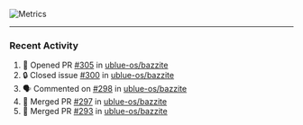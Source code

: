 ![Metrics](https://metrics.lecoq.io/KyleGospo?template=classic&base=header%2C%20activity%2C%20community%2C%20repositories%2C%20metadata&base.indepth=false&base.hireable=false&base.skip=false&config.timezone=America%2FLos_Angeles)

---
### Recent Activity
<!--START_SECTION:activity-->
1. 💪 Opened PR [#305](https://github.com/ublue-os/bazzite/pull/305) in [ublue-os/bazzite](https://github.com/ublue-os/bazzite)
2. 🔒 Closed issue [#300](https://github.com/ublue-os/bazzite/issues/300) in [ublue-os/bazzite](https://github.com/ublue-os/bazzite)
3. 🗣 Commented on [#298](https://github.com/ublue-os/bazzite/issues/298#issuecomment-1718726003) in [ublue-os/bazzite](https://github.com/ublue-os/bazzite)
4. 🎉 Merged PR [#297](https://github.com/ublue-os/bazzite/pull/297) in [ublue-os/bazzite](https://github.com/ublue-os/bazzite)
5. 🎉 Merged PR [#293](https://github.com/ublue-os/bazzite/pull/293) in [ublue-os/bazzite](https://github.com/ublue-os/bazzite)
<!--END_SECTION:activity-->
